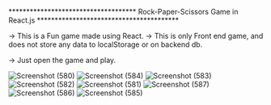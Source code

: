 ************************************ Rock-Paper-Scissors Game in React.js ****************************************

-> This is a Fun game made using React.
-> This is only Front end game, and does not store any data to localStorage or on backend db.


-> Just open the game and play.

![Screenshot (580)](https://github.com/Abhishek-hash/rock-paper-scissors-React/assets/54746811/b29902ef-a1f0-4491-b1d4-22c28a427715)
![Screenshot (584)](https://github.com/Abhishek-hash/rock-paper-scissors-React/assets/54746811/c7ea4842-97ed-4269-b13c-e9eb43133e2b)
![Screenshot (583)](https://github.com/Abhishek-hash/rock-paper-scissors-React/assets/54746811/b65ec1d1-486a-4e39-9fb7-f32b76652a2f)
![Screenshot (582)](https://github.com/Abhishek-hash/rock-paper-scissors-React/assets/54746811/9cf60d4f-c76c-4a18-bebc-19759fcbcdd8)
![Screenshot (581)](https://github.com/Abhishek-hash/rock-paper-scissors-React/assets/54746811/62e5ec36-df7b-4c18-9206-c812cf313083)
![Screenshot (587)](https://github.com/Abhishek-hash/rock-paper-scissors-React/assets/54746811/9e6efd46-bf3f-4e73-acf8-87fbe161bd3c)
![Screenshot (586)](https://github.com/Abhishek-hash/rock-paper-scissors-React/assets/54746811/cfcc63a4-da7b-4f49-a0e7-e3595e666e00)
![Screenshot (585)](https://github.com/Abhishek-hash/rock-paper-scissors-React/assets/54746811/e9a46248-c393-4813-9b19-4fe9e92adc48)
